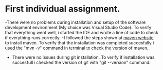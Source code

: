 # First individual assignment.

-There were no problems during installation and setup of the software development environment (My choice was Visual Studio Code). To verify that everything went well, i started the IDE and wrote a line of code to check if everything runs correctly.
-I followed the steps shown at [maven website](https://maven.apache.org/) to install maven. To verify that the installation was completed succesfully i used the "mvn -v" command in terminal to check the version of maven.
- There were no issues during git installation. To verify if installation was succesfull i checked the version of git with "git --version" command.


